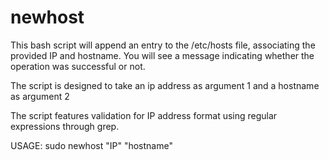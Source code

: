 # newhost
This bash script will append an entry to the /etc/hosts file, associating the provided IP and hostname. You will see a message indicating whether the operation was successful or not.

The script is designed to take an ip address as argument 1 and a hostname as argument 2

The script features validation for IP address format using regular expressions through grep.

USAGE:
sudo newhost "IP" "hostname"
